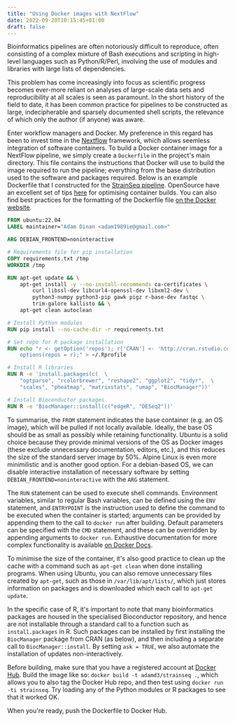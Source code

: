 ```yaml
---
title: "Using Docker images with NextFlow"
date: 2022-09-20T10:15:45+01:00
draft: false
---
```


Bioinformatics pipelines are often notoriously difficult to reproduce, often consisting of a complex mixture of Bash executions and scripting in high-level languages such as Python/R/Perl, involving the use of modules and libraries with large lists of dependencies.

This problem has come increasingly into focus as scientific progress becomes ever-more reliant on analyses of large-scale data sets and reproducibility at all scales is seen as paramount.
In the short history of the field to date, it has been common practice for pipelines to be constructed as large, indecipherable and sparsely documented shell scripts, the relevance of which only the author (if anyone) was aware.

Enter workflow managers and Docker. My preference in this regard has been to invest time in the [Nextflow](https://www.nextflow.io/) framework, which allows seemless integration of software containers. To build a Docker container image for a NextFlow pipeline, we simply create a `Dockerfile` in the project's main directory. This file contains the instructions that Docker will use to build the image required to run the pipeline; everything from the base distribution used to the software and packages required. Below is an example Dockerfile that I constructed for the [StrainSeq pipeline](https://github.com/adamd3/StrainSeq/). OpenSource have an excellent set of tips [here](https://opensource.com/article/20/5/optimize-container-builds) for optimising container builds. You can also find best practices for the formatting of the Dockerfile file [on the Docker website](https://docs.docker.com/develop/develop-images/dockerfile_best-practices/).

```dockerfile
FROM ubuntu:22.04
LABEL maintainer="Adam Dinan <adam1989ie@gmail.com>"

ARG DEBIAN_FRONTEND=noninteractive

# Requirements file for pip installation
COPY requirements.txt /tmp
WORKDIR /tmp

RUN apt-get update && \
    apt-get install -y --no-install-recommends ca-certificates \
        curl libssl-dev libcurl4-openssl-dev libxml2-dev \
        python3-numpy python3-pip gawk pigz r-base-dev fastqc \
        trim-galore kallisto && \
    apt-get clean autoclean

# Install Python modules
RUN pip install --no-cache-dir -r requirements.txt

# Set repo for R package installation
RUN echo "r <- getOption('repos'); r['CRAN'] <- 'http://cran.rstudio.com'; \
    options(repos = r);" > ~/.Rprofile

# Install R libraries
RUN R -e 'install.packages(c(  \
    "optparse", "rcolorbrewer", "reshape2", "ggplot2", "tidyr",  \
    "scales", "pheatmap", "matrixstats", "umap", "BiocManager"))'

# Install Bioconductor packages
RUN R -e 'BiocManager::install(c("edgeR", "DESeq2"))'
```

To summarise, the `FROM` statement indicates the base container (e.g. an OS image), which will be pulled if not locally available. Ideally, the base OS should be as small as possibly while retaining functionality. Ubuntu is a solid choice because they provide minimal versions of the OS as Docker images (these exclude unnecessary documentation, editors, etc.), and this reduces the size of the standard server image by 50%. Alpine Linux is even more minimilistic and is another good option. For a debian-based OS, we can disable interactive installation of necessary software by setting `DEBIAN_FRONTEND=noninteractive` with the `ARG` statement.

The `RUN` statement can be used to execute shell commands. Environment variables, similar to regular Bash variables, can be defined using the `ENV` statement, and `ENTRYPOINT` is the instruction used to define the command to be executed when the container is started; arguments can be provided by appending them to the call to `docker run` after building. Default parameters can be specified with the `CMD` statement, and these can be overridden by appending arguments to `docker run`. Exhaustive documentation for more complex functionality is available [on Docker Docs](https://docs.docker.com/engine/reference/builder/).

To minimise the size of the container, it's also good practice to clean up the cache with a command such as `apt-get clean` when done installing programs. When using Ubuntu, you can also remove unnecessary files created by `apt-get`, such as those in `/var/lib/apt/lists/`, which just stores information on packages and is downloaded which each call to `apt-get update`.

In the specific case of R, it's important to note that many bioinformatics packages are housed in the specialised Bioconductor repository, and hence are not installable through a standard call to a function such as `install.packages` in R.
Such packages can be installed by first installing the `BiocManager` package from CRAN (as below), and then including a separate call to `BiocManager::install`. By setting `ask = TRUE`, we also automate the installation of updates non-interactively.

Before building, make sure that you have a registered account at [Docker Hub](https://hub.docker.com/). Build the image like so: `docker build -t adamd3/strainseq .`, which allows you to also tag the Docker Hub repo, and then test using `docker run -ti strainseq`. Try loading any of the Python modules or R packages to see that it worked OK.

When you're ready, push the Dockerfile to Docker Hub.

